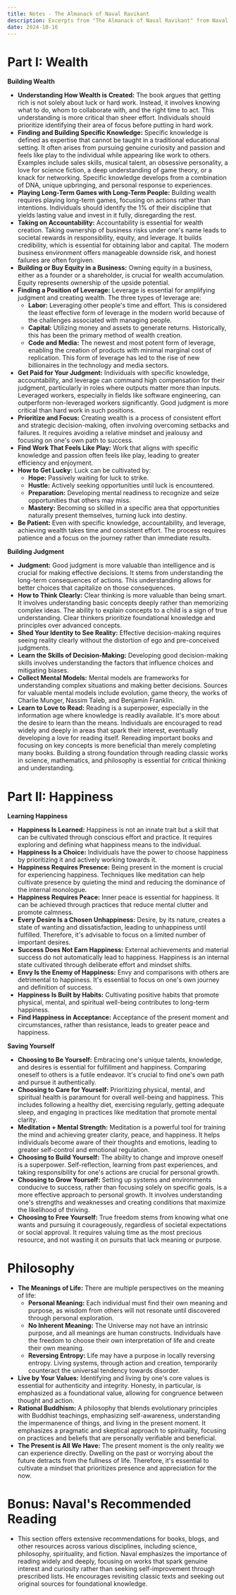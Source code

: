```yaml
---
title: Notes - The Almanack of Naval Ravikant
description: Excerpts from "The Almanack of Naval Ravikant" from Naval Ravikant
date: 2024-10-16
---
```

# Part I: Wealth 

**Building Wealth**

*   **Understanding How Wealth is Created:** The book argues that getting rich is not solely about luck or hard work. Instead, it involves knowing what to do, whom to collaborate with, and the right time to act. This understanding is more critical than sheer effort. Individuals should prioritize identifying their area of focus before putting in hard work.
*   **Finding and Building Specific Knowledge:** Specific knowledge is defined as expertise that cannot be taught in a traditional educational setting. It often arises from pursuing genuine curiosity and passion and feels like play to the individual while appearing like work to others. Examples include sales skills, musical talent, an obsessive personality, a love for science fiction, a deep understanding of game theory, or a knack for networking. Specific knowledge develops from a combination of DNA, unique upbringing, and personal response to experiences.
*   **Playing Long-Term Games with Long-Term People:**  Building wealth requires playing long-term games, focusing on actions rather than intentions. Individuals should identify the 1% of their discipline that yields lasting value and invest in it fully, disregarding the rest.
*   **Taking on Accountability:**  Accountability is essential for wealth creation. Taking ownership of business risks under one's name leads to societal rewards in responsibility, equity, and leverage. It builds credibility, which is essential for obtaining labor and capital. The modern business environment offers manageable downside risk, and honest failures are often forgiven.
*   **Building or Buy Equity in a Business:** Owning equity in a business, either as a founder or a shareholder, is crucial for wealth accumulation. Equity represents ownership of the upside potential.
*   **Finding a Position of Leverage:**  Leverage is essential for amplifying judgment and creating wealth. The three types of leverage are:
    *   **Labor:**  Leveraging other people's time and effort. This is considered the least effective form of leverage in the modern world because of the challenges associated with managing people.
    *   **Capital:** Utilizing money and assets to generate returns. Historically, this has been the primary method of wealth creation.
    *   **Code and Media:** The newest and most potent form of leverage, enabling the creation of products with minimal marginal cost of replication. This form of leverage has led to the rise of new billionaires in the technology and media sectors. 
*   **Get Paid for Your Judgment:** Individuals with specific knowledge, accountability, and leverage can command high compensation for their judgment, particularly in roles where outputs matter more than inputs. Leveraged workers, especially in fields like software engineering, can outperform non-leveraged workers significantly.  Good judgment is more critical than hard work in such positions.
*   **Prioritize and Focus:** Creating wealth is a process of consistent effort and strategic decision-making, often involving overcoming setbacks and failures. It requires avoiding a relative mindset and jealousy and focusing on one's own path to success.
*   **Find Work That Feels Like Play:** Work that aligns with specific knowledge and passion often feels like play, leading to greater efficiency and enjoyment.
*   **How to Get Lucky:** Luck can be cultivated by:
    *   **Hope:**  Passively waiting for luck to strike.
    *   **Hustle:**  Actively seeking opportunities until luck is encountered.
    *   **Preparation:**  Developing mental readiness to recognize and seize opportunities that others may miss.
    *   **Mastery:**  Becoming so skilled in a specific area that opportunities naturally present themselves, turning luck into destiny. 
*   **Be Patient:** Even with specific knowledge, accountability, and leverage, achieving wealth takes time and consistent effort. The process requires patience and a focus on the journey rather than immediate results.

**Building Judgment**

*   **Judgment:**  Good judgment is more valuable than intelligence and is crucial for making effective decisions. It stems from understanding the long-term consequences of actions. This understanding allows for better choices that capitalize on those consequences. 
*   **How to Think Clearly:**  Clear thinking is more valuable than being smart. It involves understanding basic concepts deeply rather than memorizing complex ideas. The ability to explain concepts to a child is a sign of true understanding. Clear thinkers prioritize foundational knowledge and principles over advanced concepts.
*   **Shed Your Identity to See Reality:** Effective decision-making requires seeing reality clearly without the distortion of ego and pre-conceived judgments.
*   **Learn the Skills of Decision-Making:**  Developing good decision-making skills involves understanding the factors that influence choices and mitigating biases.
*   **Collect Mental Models:**  Mental models are frameworks for understanding complex situations and making better decisions. Sources for valuable mental models include evolution, game theory, the works of Charlie Munger, Nassim Taleb, and Benjamin Franklin.
*   **Learn to Love to Read:** Reading is a superpower, especially in the information age where knowledge is readily available. It's more about the desire to learn than the means. Individuals are encouraged to read widely and deeply in areas that spark their interest, eventually developing a love for reading itself. Rereading important books and focusing on key concepts is more beneficial than merely completing many books.  Building a strong foundation through reading classic works in science, mathematics, and philosophy is essential for critical thinking and understanding.

# Part II: Happiness

**Learning Happiness**

*   **Happiness Is Learned:** Happiness is not an innate trait but a skill that can be cultivated through conscious effort and practice. It requires exploring and defining what happiness means to the individual.
*   **Happiness Is a Choice:** Individuals have the power to choose happiness by prioritizing it and actively working towards it.
*   **Happiness Requires Presence:**  Being present in the moment is crucial for experiencing happiness. Techniques like meditation can help cultivate presence by quieting the mind and reducing the dominance of the internal monologue.
*   **Happiness Requires Peace:** Inner peace is essential for happiness. It can be achieved through practices that reduce mental clutter and promote calmness.
*   **Every Desire Is a Chosen Unhappiness:** Desire, by its nature, creates a state of wanting and dissatisfaction, leading to unhappiness until fulfilled. Therefore, it's advisable to focus on a limited number of important desires.
*   **Success Does Not Earn Happiness:** External achievements and material success do not automatically lead to happiness. Happiness is an internal state cultivated through deliberate effort and mindset shifts.
*   **Envy Is the Enemy of Happiness:** Envy and comparisons with others are detrimental to happiness. It's essential to focus on one's own journey and definition of success.
*   **Happiness Is Built by Habits:** Cultivating positive habits that promote physical, mental, and spiritual well-being contributes to long-term happiness. 
*   **Find Happiness in Acceptance:** Acceptance of the present moment and circumstances, rather than resistance, leads to greater peace and happiness. 

**Saving Yourself**

*   **Choosing to Be Yourself:** Embracing one's unique talents, knowledge, and desires is essential for fulfillment and happiness. Comparing oneself to others is a futile endeavor. It's crucial to find one's own path and pursue it authentically.
*   **Choosing to Care for Yourself:** Prioritizing physical, mental, and spiritual health is paramount for overall well-being and happiness. This includes following a healthy diet, exercising regularly, getting adequate sleep, and engaging in practices like meditation that promote mental clarity.
*   **Meditation + Mental Strength:** Meditation is a powerful tool for training the mind and achieving greater clarity, peace, and happiness. It helps individuals become aware of their thoughts and emotions, leading to greater self-control and emotional regulation.
*   **Choosing to Build Yourself:** The ability to change and improve oneself is a superpower. Self-reflection, learning from past experiences, and taking responsibility for one's actions are crucial for personal growth.
*   **Choosing to Grow Yourself:** Setting up systems and environments conducive to success, rather than focusing solely on specific goals, is a more effective approach to personal growth. It involves understanding one's strengths and weaknesses and creating conditions that maximize the likelihood of thriving.
*   **Choosing to Free Yourself:**  True freedom stems from knowing what one wants and pursuing it courageously, regardless of societal expectations or social approval. It requires valuing time as the most precious resource, and not wasting it on pursuits that lack meaning or purpose.

# Philosophy

*   **The Meanings of Life:** There are multiple perspectives on the meaning of life:
    *   **Personal Meaning:**  Each individual must find their own meaning and purpose, as wisdom from others will not resonate until discovered through personal exploration.
    *   **No Inherent Meaning:**  The Universe may not have an intrinsic purpose, and all meanings are human constructs. Individuals have the freedom to choose their own interpretation of life and create their own meaning.
    *   **Reversing Entropy:**  Life may have a purpose in locally reversing entropy. Living systems, through action and creation, temporarily counteract the universal tendency towards disorder.
*   **Live by Your Values:** Identifying and living by one's core values is essential for authenticity and integrity. Honesty, in particular, is emphasized as a foundational value, allowing for congruence between thought and action.
*   **Rational Buddhism:**  A philosophy that blends evolutionary principles with Buddhist teachings, emphasizing self-awareness, understanding the impermanence of things, and living in the present moment.  It emphasizes a pragmatic and skeptical approach to spirituality, focusing on practices and beliefs that are personally verifiable and beneficial. 
*   **The Present is All We Have:**  The present moment is the only reality we can experience directly.  Dwelling on the past or worrying about the future detracts from the fullness of life.  Therefore, it's essential to cultivate a mindset that prioritizes presence and appreciation for the now.

# Bonus: Naval's Recommended Reading

*   This section offers extensive recommendations for books, blogs, and other resources across various disciplines, including science, philosophy, spirituality, and fiction.  Naval emphasizes the importance of reading widely and deeply, focusing on works that spark genuine interest and curiosity rather than seeking self-improvement through prescribed lists.  He encourages revisiting classic texts and seeking out original sources for foundational knowledge.